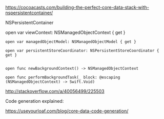https://cocoacasts.com/building-the-perfect-core-data-stack-with-nspersistentcontainer/


NSPersistentContainer

open var viewContext: NSManagedObjectContext { get }

    open var managedObjectModel: NSManagedObjectModel { get }

    open var persistentStoreCoordinator: NSPersistentStoreCoordinator { get }


    open func newBackgroundContext() -> NSManagedObjectContext

    open func performBackgroundTask(_ block: @escaping (NSManagedObjectContext) -> Swift.Void)



http://stackoverflow.com/a/40056499/225503


Code generation explained:

https://useyourloaf.com/blog/core-data-code-generation/
